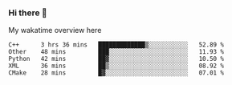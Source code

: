 ### Hi there 👋

<!--
**Jassy930/Jassy930** is a ✨ _special_ ✨ repository because its `README.md` (this file) appears on your GitHub profile.

Here are some ideas to get you started:

- 🔭 I’m currently working on ...
- 🌱 I’m currently learning ...
- 👯 I’m looking to collaborate on ...
- 🤔 I’m looking for help with ...
- 💬 Ask me about ...
- 📫 How to reach me: ...
- 😄 Pronouns: ...
- ⚡ Fun fact: ...
-->

My wakatime overview here
<!--START_SECTION:waka-->
```text
C++      3 hrs 36 mins   █████████████▒░░░░░░░░░░░   52.89 % 
Other    48 mins         ███░░░░░░░░░░░░░░░░░░░░░░   11.93 % 
Python   42 mins         ██▓░░░░░░░░░░░░░░░░░░░░░░   10.50 % 
XML      36 mins         ██▒░░░░░░░░░░░░░░░░░░░░░░   08.92 % 
CMake    28 mins         █▓░░░░░░░░░░░░░░░░░░░░░░░   07.01 % 
```
<!--END_SECTION:waka-->
